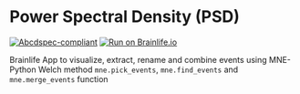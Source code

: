 # Power Spectral Density (PSD)

[![Abcdspec-compliant](https://img.shields.io/badge/ABCD_Spec-v1.1-green.svg)](https://github.com/brain-life/abcd-spec)
[![Run on Brainlife.io](https://img.shields.io/badge/Brainlife-bl.app.530-blue.svg)](https://doi.org/10.25663/brainlife.app.530)

Brainlife App to visualize, extract, rename and combine events using MNE-Python Welch method `mne.pick_events`, `mne.find_events` and `mne.merge_events` function

